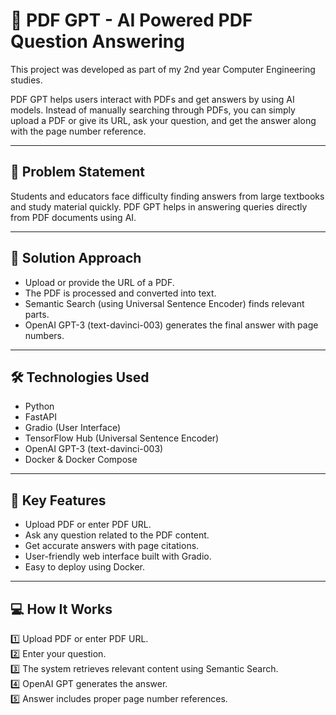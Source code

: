 # 📄 PDF GPT - AI Powered PDF Question Answering

This project was developed as part of my 2nd year Computer Engineering studies.

PDF GPT helps users interact with PDFs and get answers by using AI models. Instead of manually searching through PDFs, you can simply upload a PDF or give its URL, ask your question, and get the answer along with the page number reference.

---

## 🚀 Problem Statement

Students and educators face difficulty finding answers from large textbooks and study material quickly. PDF GPT helps in answering queries directly from PDF documents using AI.

---

## 🎯 Solution Approach

- Upload or provide the URL of a PDF.
- The PDF is processed and converted into text.
- Semantic Search (using Universal Sentence Encoder) finds relevant parts.
- OpenAI GPT-3 (text-davinci-003) generates the final answer with page numbers.

---

## 🛠 Technologies Used

- Python
- FastAPI
- Gradio (User Interface)
- TensorFlow Hub (Universal Sentence Encoder)
- OpenAI GPT-3 (text-davinci-003)
- Docker & Docker Compose

---

## 🔑 Key Features

- Upload PDF or enter PDF URL.
- Ask any question related to the PDF content.
- Get accurate answers with page citations.
- User-friendly web interface built with Gradio.
- Easy to deploy using Docker.

---

## 💻 How It Works

1️⃣ Upload PDF or enter PDF URL.  
2️⃣ Enter your question.  
3️⃣ The system retrieves relevant content using Semantic Search.  
4️⃣ OpenAI GPT generates the answer.  
5️⃣ Answer includes proper page number references.
